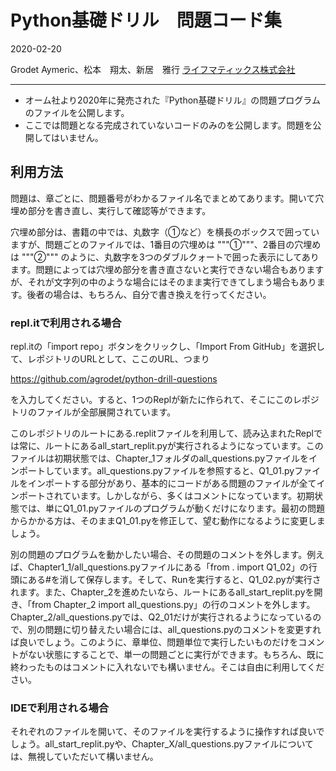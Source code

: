 # Python基礎ドリル　問題コード集

2020-02-20

Grodet Aymeric、松本　翔太、新居　雅行 [ライフマティックス株式会社](/https://lifematics.co.jp "ライフマティックス株式会社")

---

- オーム社より2020年に発売された『Python基礎ドリル』の問題プログラムのファイルを公開します。
- ここでは問題となる完成されていないコードのみのを公開します。問題を公開してはいません。

## 利用方法

問題は、章ごとに、問題番号がわかるファイル名でまとめてあります。開いて穴埋め部分を書き直し、実行して確認等ができます。

穴埋め部分は、書籍の中では、丸数字（①など）を横長のボックスで囲っていますが、問題ごとのファイルでは、1番目の穴埋めは """①"""、2番目の穴埋めは """②""" のように、丸数字を3つのダブルクォートで囲った表示にしてあります。問題によっては穴埋め部分を書き直さないと実行できない場合もありますが、それが文字列の中のような場合にはそのまま実行できてしまう場合もあります。後者の場合は、もちろん、自分で書き換えを行ってください。

### repl.itで利用される場合

repl.itの「import repo」ボタンをクリックし、「Import From GitHub」を選択して、レポジトリのURLとして、ここのURL、つまり

https://github.com/agrodet/python-drill-questions

を入力してください。すると、1つのReplが新たに作られて、そこにこのレポジトリのファイルが全部展開されています。

このレポジトリのルートにある.replitファイルを利用して、読み込まれたReplでは常に、ルートにあるall_start_replit.pyが実行されるようになっています。このファイルは初期状態では、Chapter_1フォルダのall_questions.pyファイルをインポートしています。all_questions.pyファイルを参照すると、Q1_01.pyファイルをインポートする部分があり、基本的にコードがある問題のファイルが全てインポートされています。しかしながら、多くはコメントになっています。初期状態では、単にQ1_01.pyファイルのプログラムが動くだけになります。最初の問題からかかる方は、そのままQ1_01.pyを修正して、望む動作になるように変更しましょう。

別の問題のプログラムを動かしたい場合、その問題のコメントを外します。例えば、Chapter1_1/all_questions.pyファイルにある「from . import Q1_02」の行頭にある#を消して保存します。そして、Runを実行すると、Q1_02.pyが実行されます。また、Chapter_2を進めたいなら、ルートにあるall_start_replit.pyを開き、「from Chapter_2 import all_questions.py」の行のコメントを外します。Chapter_2/all_questions.pyでは、Q2_01だけが実行されるようになっているので、別の問題に切り替えたい場合には、all_questions.pyのコメントを変更すれば良いでしょう。このように、章単位、問題単位で実行したいものだけをコメントがない状態にすることで、単一の問題ごとに実行ができます。もちろん、既に終わったものはコメントに入れないでも構いません。そこは自由に利用してください。

### IDEで利用される場合

それぞれのファイルを開いて、そのファイルを実行するように操作すれば良いでしょう。all_start_replit.pyや、Chapter_X/all_questions.pyファイルについては、無視していただいて構いません。